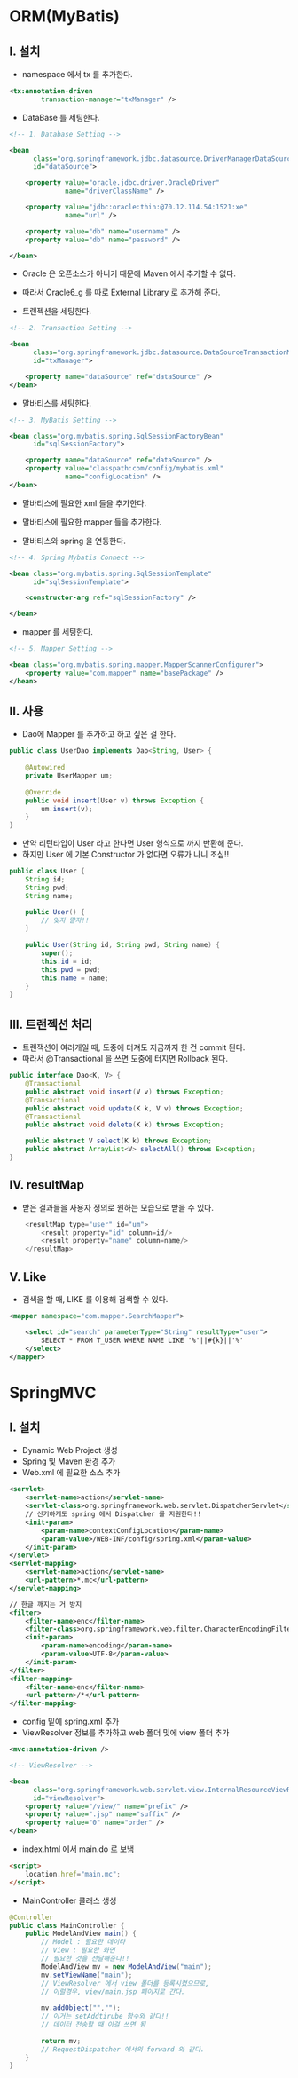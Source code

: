 # ORM(MyBatis)

## I. 설치

- namespace 에서 tx 를 추가한다.

```xml
<tx:annotation-driven
		transaction-manager="txManager" />
```



- DataBase 를 세팅한다.

```xml
<!-- 1. Database Setting -->

<bean
      class="org.springframework.jdbc.datasource.DriverManagerDataSource"
      id="dataSource">

    <property value="oracle.jdbc.driver.OracleDriver"
              name="driverClassName" />

    <property value="jdbc:oracle:thin:@70.12.114.54:1521:xe"
              name="url" />

    <property value="db" name="username" />
    <property value="db" name="password" />

</bean>
```

- Oracle 은 오픈소스가 아니기 때문에 Maven 에서 추가할 수 없다.
- 따라서 Oracle6_g 를 따로 External Library 로 추가해 준다.



- 트랜젝션을 세팅한다.

```xml
<!-- 2. Transaction Setting -->

<bean
      class="org.springframework.jdbc.datasource.DataSourceTransactionManager"
      id="txManager">

    <property name="dataSource" ref="dataSource" />
</bean>
```



- 말바티스를 세팅한다.

```xml
<!-- 3. MyBatis Setting -->

<bean class="org.mybatis.spring.SqlSessionFactoryBean"
      id="sqlSessionFactory">

    <property name="dataSource" ref="dataSource" />
    <property value="classpath:com/config/mybatis.xml"
              name="configLocation" />
</bean>
```

- 말바티스에 필요한 xml 들을 추가한다.
- 말바티스에 필요한 mapper 들을 추가한다.

- 말바티스와 spring 을 연동한다.

```xml
<!-- 4. Spring Mybatis Connect -->

<bean class="org.mybatis.spring.SqlSessionTemplate"
      id="sqlSessionTemplate">

    <constructor-arg ref="sqlSessionFactory" />

</bean>
```

- mapper 를 세팅한다.

```xml
<!-- 5. Mapper Setting -->

<bean class="org.mybatis.spring.mapper.MapperScannerConfigurer">
    <property value="com.mapper" name="basePackage" />
</bean>
```



## II. 사용

- Dao에 Mapper 를 추가하고 하고 싶은 걸 한다.

```java
public class UserDao implements Dao<String, User> {
	
	@Autowired
	private UserMapper um;
	
	@Override
	public void insert(User v) throws Exception {
		um.insert(v);
	}
}
```

- 만약 리턴타입이 User 라고 한다면 User 형식으로 까지 반환해 준다.
- 하지만 User 에 기본 Constructor 가 없다면 오류가 나니 조심!!

```java
public class User {
	String id;
	String pwd;
	String name;

	public User() {
        // 잊지 말자!!
	}
	
	public User(String id, String pwd, String name) {
		super();
		this.id = id;
		this.pwd = pwd;
		this.name = name;
	}
}
```



## III. 트랜젝션 처리

- 트랜잭션이 여러개일 때, 도중에 터져도 지금까지 한 건 commit 된다.
- 따라서 @Transactional 을 쓰면 도중에 터지면 Rollback 된다.

```java
public interface Dao<K, V> {
    @Transactional
    public abstract void insert(V v) throws Exception;
    @Transactional
    public abstract void update(K k, V v) throws Exception;
    @Transactional
    public abstract void delete(K k) throws Exception;

    public abstract V select(K k) throws Exception;
    public abstract ArrayList<V> selectAll() throws Exception;
}
```



## IV. resultMap

- 받은 결과들을 사용자 정의로 원하는 모습으로 받을 수 있다.

```javascript
	<resultMap type="user" id="um">
		<result property="id" column=id/>
		<result property="name" column=name/>
	</resultMap>
```



## V. Like

- 검색을 할 때, LIKE 를 이용해 검색할 수 있다.

```xml
<mapper namespace="com.mapper.SearchMapper">

    <select id="search" parameterType="String" resultType="user">
        SELECT * FROM T_USER WHERE NAME LIKE '%'||#{k}||'%'
    </select>
</mapper>
```



# SpringMVC

## I.  설치

- Dynamic Web Project 생성
- Spring 및 Maven 환경 추가
- Web.xml 에 필요한 소스 추가

```xml
<servlet>
    <servlet-name>action</servlet-name>
    <servlet-class>org.springframework.web.servlet.DispatcherServlet</servlet-class>
    // 신기하게도 spring 에서 Dispatcher 를 지원한다!!
    <init-param>
        <param-name>contextConfigLocation</param-name>
        <param-value>/WEB-INF/config/spring.xml</param-value>
    </init-param>
</servlet>
<servlet-mapping>
    <servlet-name>action</servlet-name>
    <url-pattern>*.mc</url-pattern>
</servlet-mapping>

// 한글 깨지는 거 방지
<filter>
    <filter-name>enc</filter-name>
    <filter-class>org.springframework.web.filter.CharacterEncodingFilter</filter-class>
    <init-param>
        <param-name>encoding</param-name>
        <param-value>UTF-8</param-value>
    </init-param>
</filter>
<filter-mapping>
    <filter-name>enc</filter-name>
    <url-pattern>/*</url-pattern>
</filter-mapping>
```



- config 밑에 spring.xml 추가
- ViewResolver 정보를 추가하고 web 폴더 및에 view 폴더 추가

```xml
<mvc:annotation-driven />

<!-- ViewResolver -->

<bean
      class="org.springframework.web.servlet.view.InternalResourceViewResolver"
      id="viewResolver">
    <property value="/view/" name="prefix" />
    <property value=".jsp" name="suffix" />
    <property value="0" name="order" />
</bean>
```

- index.html 에서 main.do 로 보냄

```html
<script>
	location.href="main.mc";
</script>
```

- MainController 클래스 생성

```java
@Controller
public class MainController {
	public ModelAndView main() {
        // Model : 필요한 데이타
        // View : 필요한 화면
        // 필요한 것을 전달해준다!!
		ModelAndView mv = new ModelAndView("main");
        mv.setViewName("main");
        // ViewResolver 에서 view 폴더를 등록시켰으므로,
        // 이럴경우, view/main.jsp 페이지로 간다.
        
        mv.addObject("","");
        // 이거는 setAddtirube 함수와 같다!!
        // 데이터 전송할 때 이걸 쓰면 됨
        
		return mv;
        // RequestDispatcher 에서의 forward 와 같다.
	}
}
```


